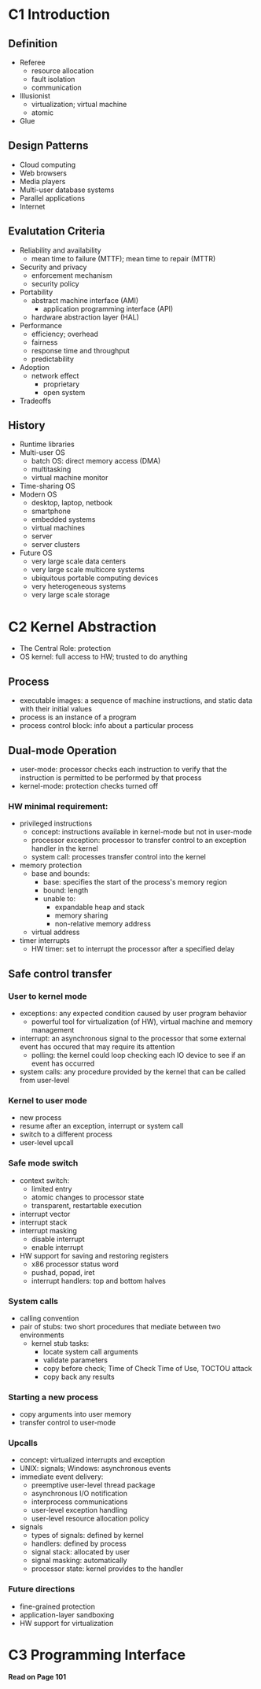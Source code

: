# C1 Introduction
## Definition
- Referee
  - resource allocation
  - fault isolation
  - communication
- Illusionist
  - virtualization; virtual machine
  - atomic
- Glue

## Design Patterns
  - Cloud computing
  - Web browsers
  - Media players
  - Multi-user database systems
  - Parallel applications
  - Internet

## Evalutation Criteria
- Reliability and availability
  - mean time to failure (MTTF); mean time to repair (MTTR)
- Security and privacy
  - enforcement mechanism
  - security policy
- Portability
  - abstract machine interface (AMI)
    - application programming interface (API)
  - hardware abstraction layer (HAL)
- Performance
  - efficiency; overhead
  - fairness
  - response time and throughput
  - predictability
- Adoption
  - network effect
    - proprietary
    - open system
- Tradeoffs

## History
  - Runtime libraries
  - Multi-user OS
    - batch OS: direct memory access (DMA)
    - multitasking
    - virtual machine monitor
  - Time-sharing OS
  - Modern OS
    - desktop, laptop, netbook
    - smartphone
    - embedded systems
    - virtual machines
    - server
    - server clusters
  - Future OS
    - very large scale data centers
    - very large scale multicore systems
    - ubiquitous portable computing devices
    - very heterogeneous systems
    - very large scale storage

# C2 Kernel Abstraction
- The Central Role: protection
- OS kernel: full access to HW; trusted to do anything

## Process
- executable images: a sequence of machine instructions, and static data with their initial values
- process is an instance of a program
- process control block: info about a particular process

## Dual-mode Operation
- user-mode: processor checks each instruction to verify that the instruction is permitted to be performed by that process
- kernel-mode: protection checks turned off

### HW minimal requirement:
- privileged instructions
  - concept: instructions available in kernel-mode but not in user-mode
  - processor exception: processor to transfer control to an exception handler in the kernel
  - system call: processes transfer control into the kernel
- memory protection
  - base and bounds:
    - base: specifies the start of the process's memory region
    - bound: length
    - unable to:
      - expandable heap and stack
      - memory sharing
      - non-relative memory address
  - virtual address
- timer interrupts
  - HW timer: set to interrupt the processor after a specified delay

## Safe control transfer
### User to kernel mode
- exceptions: any expected condition caused by user program behavior
  - powerful tool for virtualization (of HW), virtual machine and memory management
- interrupt: an asynchronous signal to the processor that some external event has occured that may require its attention
  - polling: the kernel could loop checking each IO device to see if an event has occurred
- system calls: any procedure provided by the kernel that can be called from user-level

### Kernel to user mode
- new process
- resume after an exception, interrupt or system call
- switch to a different process
- user-level upcall

### Safe mode switch
- context switch:
  - limited entry
  - atomic changes to processor state
  - transparent, restartable execution
- interrupt vector
- interrupt stack
- interrupt masking
  - disable interrupt
  - enable interrupt
- HW support for saving and restoring registers
  - x86 processor status word
  - pushad, popad, iret
  - interrupt handlers: top and bottom halves

### System calls
- calling convention
- pair of stubs: two short procedures that mediate between two environments
  - kernel stub tasks:
    - locate system call arguments
    - validate parameters
    - copy before check; Time of Check Time of Use, TOCTOU attack
    - copy back any results
    
### Starting a new process
- copy arguments into user memory
- transfer control to user-mode

### Upcalls
- concept: virtualized interrupts and exception
- UNIX: signals; Windows: asynchronous events
- immediate event delivery:
  - preemptive user-level thread package
  - asynchronous I/O notification
  - interprocess communications
  - user-level exception handling
  - user-level resource allocation policy
- signals
  - types of signals: defined by kernel
  - handlers: defined by process
  - signal stack: allocated by user
  - signal masking: automatically
  - processor state: kernel provides to the handler

### Future directions
- fine-grained protection
- application-layer sandboxing
- HW support for virtualization

# C3 Programming Interface
  
**Read on Page 101**
